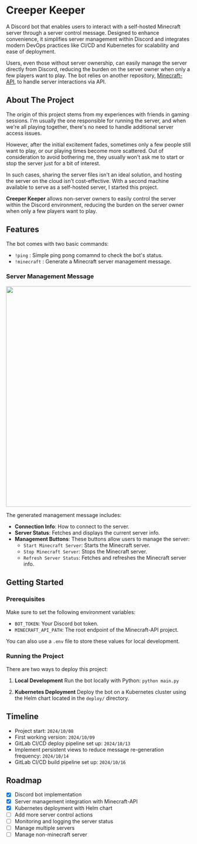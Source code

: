 # Creeper Keeper

A Discord bot that enables users to interact with a self-hosted Minecraft server through a server control message. Designed to enhance convenience, it simplifies server management within Discord and integrates modern DevOps practices like CI/CD and Kubernetes for scalability and ease of deployment.

Users, even those without server ownership, can easily manage the server directly from Discord, reducing the burden on the server owner when only a few players want to play. The bot relies on another repository, [Minecraft-API](), to handle server interactions via API.

## About The Project
The origin of this project stems from my experiences with friends in gaming sessions. I'm usually the one responsible for running the server, and when we're all playing together, there's no need to handle additional server access issues.  

However, after the initial excitement fades, sometimes only a few people still want to play, or our playing times become more scattered. Out of consideration to avoid bothering me, they usually won't ask me to start or stop the server just for a bit of interest.

In such cases, sharing the server files isn't an ideal solution, and hosting the server on the cloud isn't cost-effective. With a second machine available to serve as a self-hosted server, I started this project.  

**Creeper Keeper** allows non-server owners to easily control the server within the Discord environment, reducing the burden on the server owner when only a few players want to play.

## Features

The bot comes with two basic commands:

- `!ping` : Simple ping pong comamnd to check the bot's status.
- `!minecraft` : Generate a Minecraft server management message.


### Server Management Message
<img src="https://github.com/user-attachments/assets/caa109dd-45ac-4d69-ac99-8f17cca10ca9" width="600"/>

The generated management message includes:
- **Connection Info**: How to connect to the server.
- **Server Status**: Fetches and displays the current server info.
- **Management Buttons**: These buttons allow users to manage the server:
  - `Start Minecraft Server`: Starts the Minecraft server.
  - `Stop Minecraft Server`: Stops the Minecraft server.
  - `Refresh Server Status`: Fetches and refreshes the Minecraft server info.



## Getting Started

### Prerequisites
Make sure to set the following environment variables:
- `BOT_TOKEN`: Your Discord bot token.
- `MINECRAFT_API_PATH`: The root endpoint of the Minecraft-API project.

You can also use a `.env` file to store these values for local development.

### Running the Project
There are two ways to deploy this project:

1. **Local Development**
   Run the bot locally with Python:
   `python main.py`

2. **Kubernetes Deployment**
Deploy the bot on a Kubernetes cluster using the Helm chart located in the `deploy/` directory.

## Timeline
- Project start: `2024/10/08`
- First working version: `2024/10/09`
- GitLab CI/CD deploy pipeline set up: `2024/10/13`
- Implement persistent views to reduce message re-generation frequency: `2024/10/14`
- GitLab CI/CD build pipeline set up: `2024/10/16`

## Roadmap
- [x] Discord bot implementation
- [x] Server management integration with Minecraft-API
- [x] Kubernetes deployment with Helm chart
- [ ] Add more server control actions
- [ ] Monitoring and logging the server status
- [ ] Manage multiple servers
- [ ] Manage non-minecraft server